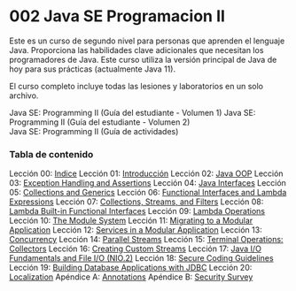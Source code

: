 # 002 Java SE Programacion II

Este es un curso de segundo nivel para personas que aprenden el lenguaje Java. Proporciona las habilidades clave adicionales que necesitan los programadores de Java. Este curso utiliza la versión principal de Java de hoy para sus prácticas (actualmente Java 11).

El curso completo incluye todas las lesiones y laboratorios en un solo archivo.

Java SE: Programming II (Guía del estudiante - Volumen 1)
Java SE: Programming II (Guía del estudiante - Volumen 2)	
Java SE: Programming II (Guía de actividades)	

### Tabla de contenido

Lección 00: [Indice]()
Lección 01: [Introducción]()
Lección 02: [Java OOP]()
Lección 03: [Exception Handling and Assertions]()
Lección 04: [Java Interfaces]()
Lección 05: [Collections and Generics]()
Lección 06: [Functional Interfaces and Lambda Expressions]()
Lección 07: [Collections, Streams, and Filters]()
Lección 08: [Lambda Built-in Functional Interfaces]()
Lección 09: [Lambda Operations]()
Lección 10: [The Module System]()
Lección 11: [Migrating to a Modular Application]()
Lección 12: [Services in a Modular Application]()
Lección 13: [Concurrency]()
Lección 14: [Parallel Streams]()
Lección 15: [Terminal Operations: Collectors]()
Lección 16: [Creating Custom Streams]()
Lección 17: [Java I/O Fundamentals and File I/O (NIO.2)]()
Lección 18: [Secure Coding Guidelines]()
Lección 19: [Building Database Applications with JDBC]()
Lección 20: [Localization]()
Apéndice A: [Annotations]()
Apéndice B: [Security Survey]()
 
